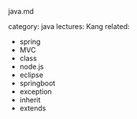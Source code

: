 java.md 

category: java
lectures: Kang
related:
- spring
- MVC
- class
- node.js
- eclipse
- springboot
- exception
- inherit
- extends
